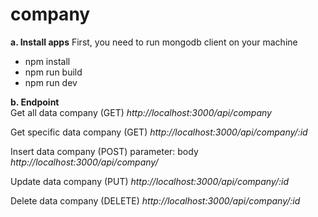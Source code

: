 # company


<b>a. Install apps</b>
First, you need to run mongodb client on your machine
<ul>
  <li>npm install</li>
  <li>npm run build</li>
  <li>npm run dev</li>
</ul>

<b>b. Endpoint </b> <br>
Get all data company (GET)
<i>http://localhost:3000/api/company</i>

Get specific data company (GET)
<i>http://localhost:3000/api/company/:id</i>

Insert data company (POST)
parameter: body
<i>http://localhost:3000/api/company/</i>

Update data company (PUT)
<i>http://localhost:3000/api/company/:id</i>

Delete data company (DELETE)
<i>http://localhost:3000/api/company/:id</i>
